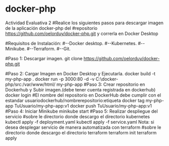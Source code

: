 # docker-php
Actividad Evaluativa 2
#Realice los siguientes pasos para descargar imagen de la aplicación docker-php del 
#repositorio https://github.com/oelorduy/docker-php.git  y correrla en Docker Desktop

#Requisitos de Instalación:
#--Docker desktop.
#--Kubernetes.
#--Minikube.
#--Terraform.
#--Git.


#Paso 1: Descargar imagen.
        git clone https://github.com/oelorduy/docker-php.git  

#Paso 2: Cargar Imagen en Docker Desktop y Ejecutarla.
        docker build -t my-php-app .
        docker run -p 3000:80 -d -v C:\docker-php/src:/var/www/html/ my-php-app
#Paso 3: Crear repositorio en Dockerhub y Subir imagen.(debe tener cuenta registrada en dockerhub)
        docker login
        #El nombre del repositorio en DockerHub debe cumplir con el estandar usuariodockerhub/nombrerepositorio:etiqueta
        docker tag my-php-app TuUsuario/my-php-app:v1
        docker push TuUsuario/my-php-app:v1
#Paso 4: Iniciar Minikube
        minikube start
#Paso 5: Realizar despliegue del servicio
        #sobre le directorio donde descargo el directorio kubernetes
        kubectl apply -f deployment.yaml
        kubectl apply -f service.yaml
Nota: si desea desplegar servicio de manera automatizada con terraform
        #sobre le directorio donde descargo el directorio terraform
        terraform init
        terraform apply

        
        